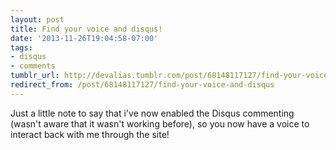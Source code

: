 ```yaml
---
layout: post
title: Find your voice and disqus!
date: '2013-11-26T19:04:58-07:00'
tags:
- disqus
- comments
tumblr_url: http://devalias.tumblr.com/post/68148117127/find-your-voice-and-disqus
redirect_from: /post/68148117127/find-your-voice-and-disqus
---
```

Just a little note to say that i've now enabled the Disqus commenting (wasn't aware that it wasn't working before), so you now have a voice to interact back with me through the site!
